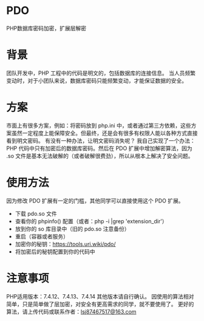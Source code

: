 # PDO
PHP数据库密码加密，扩展层解密

# 背景
团队开发中，PHP 工程中的代码是明文的，包括数据库的连接信息。
当人员频繁变动时，对于小团队来说，数据库密码只能频繁变动，才能保证数据的安全。

# 方案
市面上有很多方案，例如：将密码放到 php.ini 中，或者通过第三方依赖，这些方案虽然一定程度上能保障安全。但最终，还是会有很多有权限人能以各种方式直接看到明文密码。
有没有一种办法，让明文密码消失呢？
我自己实现了一个办法：PHP 代码中只有加密后的数据库密码。然后在 PDO 扩展中增加解密算法，因为 .so 文件是基本无法破解的（或者破解很费劲），所以从根本上解决了安全问题。

# 使用方法
因为修改 PDO 扩展有一定的门槛，其他同学可以直接使用这个 PDO 扩展。
- 下载 pdo.so 文件
- 查看你的 phpinfo() 配置（或者：php -i |grep 'extension_dir'）
- 放到你的 so 库目录中（旧的 pdo.so 注意备份）
- 重启（容器或者服务）
- 加密你的秘钥：https://tools.uri.wiki/pdo/
- 将加密后的秘钥配置到你的代码中

# 注意事项
PHP适用版本：7.4.12、7.4.13、7.4.14 其他版本请自行确认。
因使用的算法相对简单，只是简单做了层加密，对安全有更高需求的同学，就不要使用了。
更好的算法，请上传代码或联系作者：lsj87467517@163.com


